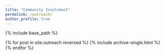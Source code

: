 ```yaml
---
title: "Community Involvment"
permalink: /outreach/
author_profile: true
---
```



{% include base_path %}

{% for post in site.outreach reversed %}
  {% include archive-single.html %}
{% endfor %}
